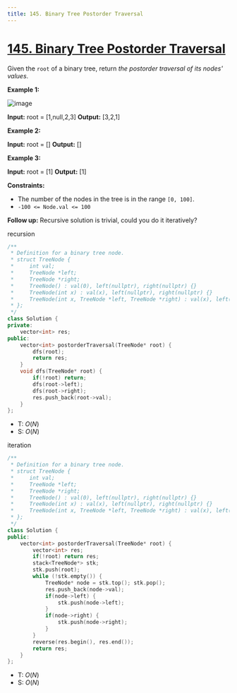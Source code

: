 ```yaml
---
title: 145. Binary Tree Postorder Traversal
---
```


# [145\. Binary Tree Postorder Traversal](https://leetcode.com/problems/binary-tree-postorder-traversal/)

Given the `root` of a binary tree, return _the postorder traversal of its nodes' values_.

**Example 1:**

![image](https://assets.leetcode.com/uploads/2020/08/28/pre1.jpg)

**Input:** root = \[1,null,2,3\]
**Output:** \[3,2,1\]

**Example 2:**

**Input:** root = \[\]
**Output:** \[\]

**Example 3:**

**Input:** root = \[1\]
**Output:** \[1\]

**Constraints:**

- The number of the nodes in the tree is in the range `[0, 100]`.
- `-100 <= Node.val <= 100`

**Follow up:** Recursive solution is trivial, could you do it iteratively?

recursion

```cpp
/**
 * Definition for a binary tree node.
 * struct TreeNode {
 *     int val;
 *     TreeNode *left;
 *     TreeNode *right;
 *     TreeNode() : val(0), left(nullptr), right(nullptr) {}
 *     TreeNode(int x) : val(x), left(nullptr), right(nullptr) {}
 *     TreeNode(int x, TreeNode *left, TreeNode *right) : val(x), left(left), right(right) {}
 * };
 */
class Solution {
private:
    vector<int> res;
public:
    vector<int> postorderTraversal(TreeNode* root) {
        dfs(root);
        return res;
    }
    void dfs(TreeNode* root) {
        if(!root) return;
        dfs(root->left);
        dfs(root->right);
        res.push_back(root->val);
    }
};
```


- T: $O(N)$
- S: $O(N)$


iteration

```cpp
/**
 * Definition for a binary tree node.
 * struct TreeNode {
 *     int val;
 *     TreeNode *left;
 *     TreeNode *right;
 *     TreeNode() : val(0), left(nullptr), right(nullptr) {}
 *     TreeNode(int x) : val(x), left(nullptr), right(nullptr) {}
 *     TreeNode(int x, TreeNode *left, TreeNode *right) : val(x), left(left), right(right) {}
 * };
 */
class Solution {
public:
    vector<int> postorderTraversal(TreeNode* root) {
        vector<int> res;
        if(!root) return res;
        stack<TreeNode*> stk;
        stk.push(root);
        while (!stk.empty()) {
            TreeNode* node = stk.top(); stk.pop();
            res.push_back(node->val);
            if(node->left) {
                stk.push(node->left);
            }
            if(node->right) {
                stk.push(node->right);
            }
        }
        reverse(res.begin(), res.end());
        return res;
    }
};
```


- T: $O(N)$
- S: $O(N)$

